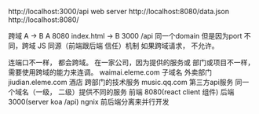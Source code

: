 http://localhost:3000/api  web server 
http://localhost:8080/data.json 
http://localhost:8080/

跨域 A -> B 
A 8080 index.html -> B 3000 /api 
同一个domain  但是因为port 不同，跨域
JS 同源（前端跟后端 信任）机制 如果跨域请求， 不允许。

连端口不一样， 都会跨域。 在一家公司，因为提供的服务或
部门或项目不一样， 需要使用跨域的能力来连调。
waimai.eleme.com 子域名  外卖部门
jiudian.eleme.com 酒店 跨部门的技术服务
music.qq.com  第三方api服务
同一个域名（一级， 二级）提供不同的服务
前端 8080(react client 组件)  后端3000(server koa /api)  ngnix 
前后端分离来并行开发
